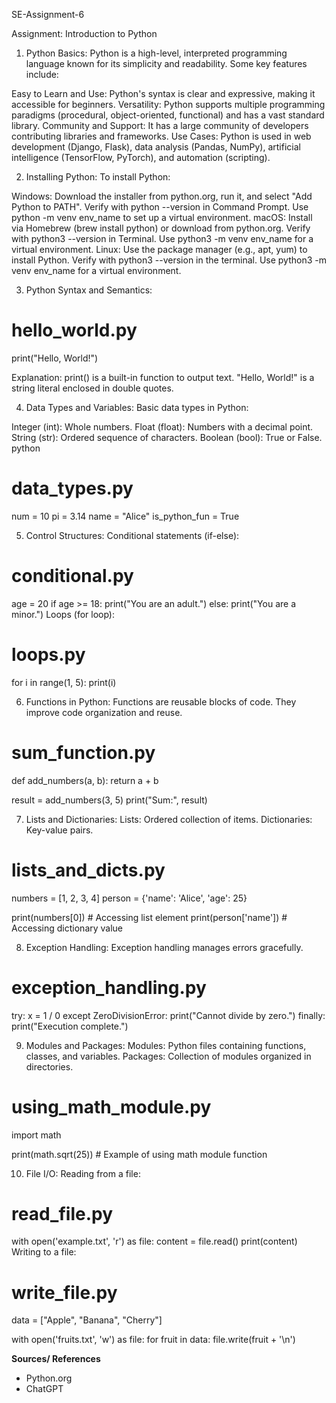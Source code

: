 SE-Assignment-6

Assignment: Introduction to Python

1. Python Basics:
Python is a high-level, interpreted programming language known for its simplicity and readability. Some key features include:

Easy to Learn and Use: Python's syntax is clear and expressive, making it accessible for beginners.
Versatility: Python supports multiple programming paradigms (procedural, object-oriented, functional) and has a vast standard library.
Community and Support: It has a large community of developers contributing libraries and frameworks.
Use Cases: Python is used in web development (Django, Flask), data analysis (Pandas, NumPy), artificial intelligence (TensorFlow, PyTorch), and automation (scripting).

2. Installing Python:
To install Python:

Windows: Download the installer from python.org, run it, and select "Add Python to PATH". Verify with python --version in Command Prompt. Use python -m venv env_name to set up a virtual environment.
macOS: Install via Homebrew (brew install python) or download from python.org. Verify with python3 --version in Terminal. Use python3 -m venv env_name for a virtual environment.
Linux: Use the package manager (e.g., apt, yum) to install Python. Verify with python3 --version in the terminal. Use python3 -m venv env_name for a virtual environment.

3. Python Syntax and Semantics:

# hello_world.py
print("Hello, World!")

Explanation:
print() is a built-in function to output text.
"Hello, World!" is a string literal enclosed in double quotes.

4. Data Types and Variables:
Basic data types in Python:

Integer (int): Whole numbers.
Float (float): Numbers with a decimal point.
String (str): Ordered sequence of characters.
Boolean (bool): True or False.
python

# data_types.py
num = 10
pi = 3.14
name = "Alice"
is_python_fun = True

5. Control Structures:
Conditional statements (if-else):

# conditional.py
age = 20
if age >= 18:
    print("You are an adult.")
else:
    print("You are a minor.")
Loops (for loop):

# loops.py
for i in range(1, 5):
    print(i)

6. Functions in Python:
Functions are reusable blocks of code. They improve code organization and reuse.

# sum_function.py
def add_numbers(a, b):
    return a + b

result = add_numbers(3, 5)
print("Sum:", result)

7. Lists and Dictionaries:
Lists: Ordered collection of items.
Dictionaries: Key-value pairs.

# lists_and_dicts.py
numbers = [1, 2, 3, 4]
person = {'name': 'Alice', 'age': 25}

print(numbers[0])  # Accessing list element
print(person['name'])  # Accessing dictionary value

8. Exception Handling:
Exception handling manages errors gracefully.

# exception_handling.py
try:
    x = 1 / 0
except ZeroDivisionError:
    print("Cannot divide by zero.")
finally:
    print("Execution complete.")

9. Modules and Packages:
Modules: Python files containing functions, classes, and variables.
Packages: Collection of modules organized in directories.

# using_math_module.py
import math

print(math.sqrt(25))  # Example of using math module function

10. File I/O:
Reading from a file:

# read_file.py
with open('example.txt', 'r') as file:
    content = file.read()
    print(content)
Writing to a file:

# write_file.py
data = ["Apple", "Banana", "Cherry"]

with open('fruits.txt', 'w') as file:
    for fruit in data:
        file.write(fruit + '\n')

**Sources/ References**

- Python.org
- ChatGPT
